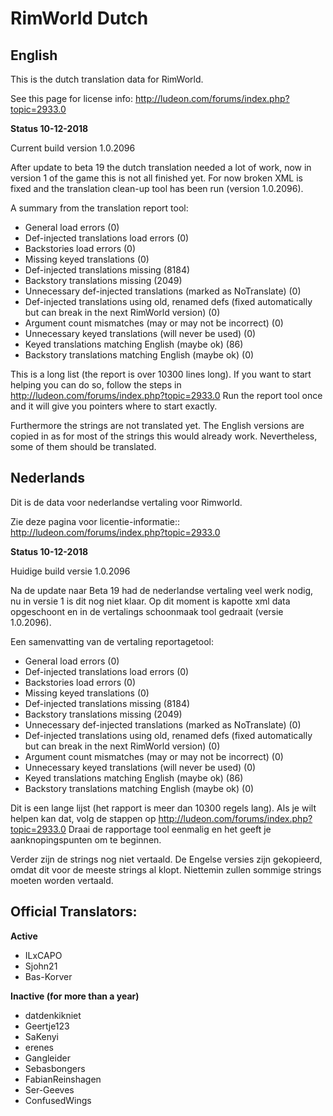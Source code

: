 # RimWorld Dutch
## English
This is the dutch translation data for RimWorld.

See this page for license info:
http://ludeon.com/forums/index.php?topic=2933.0

**Status 10-12-2018**

Current build version 1.0.2096

After update to beta 19 the dutch translation needed a lot of work, now in version 1 of the game this is not all finished yet.
For now broken XML is fixed and the translation clean-up tool has been run (version 1.0.2096).

A summary from the translation report tool:
- General load errors (0)
- Def-injected translations load errors (0)
- Backstories load errors (0)
- Missing keyed translations (0)
- Def-injected translations missing (8184)
- Backstory translations missing (2049)
- Unnecessary def-injected translations (marked as NoTranslate) (0)
- Def-injected translations using old, renamed defs (fixed automatically but can break in the next RimWorld version) (0)
- Argument count mismatches (may or may not be incorrect) (0) 
- Unnecessary keyed translations (will never be used) (0)
- Keyed translations matching English (maybe ok) (86)
- Backstory translations matching English (maybe ok) (0)

This is a long list (the report is over 10300 lines long). If you want to start helping you can do so, follow the steps in http://ludeon.com/forums/index.php?topic=2933.0
Run the report tool once and it will give you pointers where to start exactly.

Furthermore the strings are not translated yet. The English versions are copied in as for most of the strings this would already work. Nevertheless, some of them should be translated.

## Nederlands
Dit is de data voor nederlandse vertaling voor Rimworld.

Zie deze pagina voor licentie-informatie::
http://ludeon.com/forums/index.php?topic=2933.0

**Status 10-12-2018**

Huidige build versie 1.0.2096

Na de update naar Beta 19 had de nederlandse vertaling veel werk nodig, nu in versie 1 is dit nog niet klaar.
Op dit moment is kapotte xml data opgeschoont en in de vertalings schoonmaak tool gedraait (versie 1.0.2096).

Een samenvatting van de vertaling reportagetool:
- General load errors (0)
- Def-injected translations load errors (0)
- Backstories load errors (0)
- Missing keyed translations (0)
- Def-injected translations missing (8184)
- Backstory translations missing (2049)
- Unnecessary def-injected translations (marked as NoTranslate) (0)
- Def-injected translations using old, renamed defs (fixed automatically but can break in the next RimWorld version) (0)
- Argument count mismatches (may or may not be incorrect) (0) 
- Unnecessary keyed translations (will never be used) (0)
- Keyed translations matching English (maybe ok) (86)
- Backstory translations matching English (maybe ok) (0)

Dit is een lange lijst (het rapport is meer dan 10300 regels lang). Als je wilt helpen kan dat, volg de stappen op http://ludeon.com/forums/index.php?topic=2933.0
Draai de rapportage tool eenmalig en het geeft je aanknopingspunten om te beginnen.

Verder zijn de strings nog niet vertaald. De Engelse versies zijn gekopieerd, omdat dit voor de meeste strings al klopt. Niettemin zullen sommige strings moeten worden vertaald.

## Official Translators:
**Active**
- ILxCAPO
- Sjohn21
- Bas-Korver

**Inactive (for more than a year)**
- datdenkikniet
- Geertje123
- SaKenyi
- erenes
- Gangleider
- Sebasbongers
- FabianReinshagen
- Ser-Geeves
- ConfusedWings


